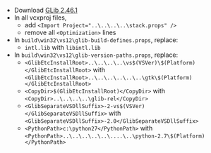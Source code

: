  * Download [GLib 2.46.1](http://ftp.acc.umu.se/pub/GNOME/sources/glib/2.46/glib-2.46.1.tar.xz)
 * In all vcxproj files,
	* add `<Import Project="..\..\..\..\stack.props" />`
	* remove all `<Optimization>` lines
 * In `build\win32\vs12\glib-build-defines.props`, replace:
	* `intl.lib` with `libintl.lib`
 * In `build\win32\vs12\glib-version-paths.props`, replace:
	* `<GlibEtcInstallRoot>..\..\..\..\vs$(VSVer)\$(Platform)</GlibEtcInstallRoot>` with
`<GlibEtcInstallRoot>..\..\..\..\..\..\gtk\$(Platform)</GlibEtcInstallRoot>`
	* `<CopyDir>$(GlibEtcInstallRoot)</CopyDir>` with
`<CopyDir>..\..\..\..\glib-rel</CopyDir>`
	* `<GlibSeparateVSDllSuffix>-2-vs$(VSVer)</GlibSeparateVSDllSuffix>` with
`<GlibSeparateVSDllSuffix>-2.0</GlibSeparateVSDllSuffix>`
	* `<PythonPath>c:\python27</PythonPath>` with
`<PythonPath>..\..\..\..\..\....\..\python-2.7\$(Platform)</PythonPath>`
